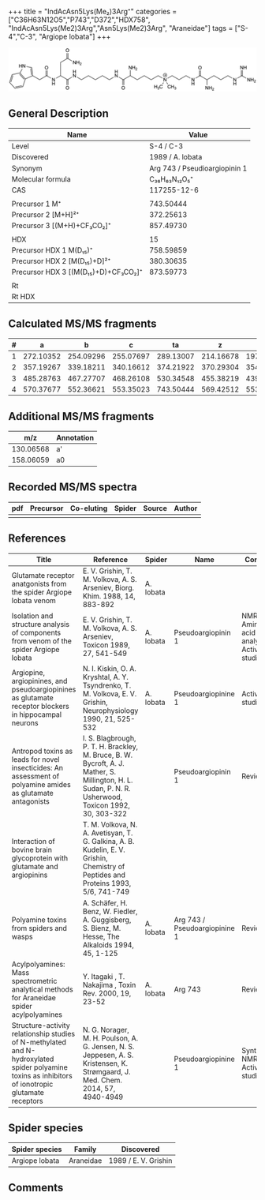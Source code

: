 +++
title = "IndAcAsn5Lys(Me₂)3Arg⁺"
categories = ["C36H63N12O5","P743","D372","HDX758",
"IndAcAsn5Lys(Me2)3Arg","Asn5Lys(Me2)3Arg",
"Araneidae"]
tags = ["S-4","C-3",
"Argiope lobata"]
+++

![](/img/IndAcAsn5Lys(Me2)3Arg.png)

## General Description

| Name                        | Value                         |
|-----------------------------|-------------------------------|
| Level                       | S-4 / C-3                             |
| Discovered                  | 1989 / A. lobata              |
| Synonym                     | Arg 743 / Pseudioargiopinin 1 |
| Molecular formula           | C₃₆H₆₃N₁₂O₅⁺                  |
| CAS                         | 117255-12-6                   |
|                             |                               |
| Precursor 1  M⁺             | 743.50444                     |
| Precursor 2 [M+H]²⁺         | 372.25613                     |
| Precursor 3 [(M+H)+CF₃CO₂]⁺                | 857.49730                              |
|                             |                               |
| HDX                         | 15                            |
| Precursor HDX 1  M(D₁₅)⁺      | 758.59859                     |
| Precursor HDX 2 [M(D₁₅)+D]²⁺ | 380.30635                     |
| Precursor HDX 3 [(M(D₁₅)+D)+CF₃CO₂]⁺            | 873.59773                              |
|                             |                               |
| Rt                          |                               |
| Rt HDX                      |                               |

## Calculated MS/MS fragments

| # | a         | b         | c         | ta        | z         | y         | tz        |
|---|-----------|-----------|-----------|-----------|-----------|-----------|-----------|
| 1 | 272.10352 | 254.09296 | 255.07697 | 289.13007 | 214.16678 | 197.14023 | 259.22463 |
| 2 | 357.19267 | 339.18211 | 340.16612 | 374.21922 | 370.29304 | 354.27432 | 387.31959 |
| 3 | 485.28763 | 467.27707 | 468.26108 | 530.34548 | 455.38219 | 439.36347 | 472.40874 |
| 4 | 570.37677 | 552.36621 | 553.35023 | 743.50444 | 569.42512 | 553.40640 | 586.45167 |

## Additional MS/MS fragments

| m/z       | Annotation |
|-----------|------------|
| 130.06568 | a'         |
| 158.06059 | a0         |

## Recorded MS/MS spectra

| pdf | Precursor | Co-eluting | Spider | Source | Author |
|-----|-----------|------------|--------|--------|--------|
|     |           |            |        |        |        |

## References

| Title                                                                                                                                              | Reference                                                                                                                                             | Spider    | Name                          | Content                                         | Link                                                                        |
|----------------------------------------------------------------------------------------------------------------------------------------------------|-------------------------------------------------------------------------------------------------------------------------------------------------------|-----------|-------------------------------|-------------------------------------------------|-----------------------------------------------------------------------------|
| Glutamate receptor anatgonists from the spider Argiope lobata venom                                                                                | E. V. Grishin, T. M. Volkova, A. S. Arseniev, Biorg. Khim. 1988, 14, 883-892                                                                          | A. lobata |                               |                                                 |                                                                         |
| Isolation and structure analysis of components from venom of the spider Argiope lobata                                                             | E. V. Grishin, T. M. Volkova, A. S. Arseniev, Toxicon 1989, 27, 541-549                                                                               | A. lobata | Pseudoargiopinin 1            | NMR (ns), Amino acid analysis, Activity-studies | [Link](https://www.sciencedirect.com/science/article/pii/0041010189901153)  |
| Argiopine, argiopinines, and pseudoargiopinines as glutamate receptor blockers in hippocampal neurons                                              | N. I. Kiskin, O. A. Kryshtal, A. Y. Tsyndrenko, T. M. Volkova, E. V. Grishin, Neurophysiology 1990, 21, 525-532                                       | A. lobata | Pseudoargiopinine 1           | Activity-studies                                | [Link](https://link.springer.com/article/10.1007/BF01051949)                |
| Antropod toxins as leads for novel insecticides: An assessment of polyamine amides as glutamate antagonists                                        | I. S. Blagbrough, P. T. H. Brackley, M. Bruce, B. W. Bycroft, A. J. Mather, S. Millington, H. L. Sudan, P. N. R. Usherwood, Toxicon 1992, 30, 303-322 |           | Pseudoargiopinin 1            | Review                                          | [Link](https://www.sciencedirect.com/science/article/pii/0041010192908712)  |
| Interaction of bovine brain glycoprotein with glutamate and argiopinins                                                                            | T. M. Volkova, N. A. Avetisyan, T. G. Galkina, A. B. Kudelin, E. V. Grishin, Chemistry of Peptides and Proteins 1993, 5/6, 741-749                    |           |                               |                                                 |                                                                          |
| Polyamine toxins from spiders and wasps                                                                                                            | A. Schäfer, H. Benz, W. Fiedler, A. Guggisberg, S. Bienz, M. Hesse, The Alkaloids 1994, 45, 1-125                                                     | A. lobata | Arg 743 / Pseudoargiopinine 1 | Review                                          | [Link](https://www.sciencedirect.com/science/article/pii/S009995980860276X) |
| Acylpolyamines: Mass spectrometric analytical methods for Araneidae spider acylpolyamines                                                          | Y. Itagaki , T. Nakajima , Toxin Rev. 2000, 19, 23-52                                                                                                 | A. lobata | Arg 743                       | Review                                          | [Link](https://www.tandfonline.com/doi/abs/10.1081/TXR-100100314)           |
| Structure-activity relationship studies of N-methylated and N-hydroxylated spider polyamine toxins as inhibitors of ionotropic glutamate receptors | N. G. Norager, M. H. Poulson, A. G. Jensen, N. S. Jeppesen, A. S. Kristensen, K. Strømgaard, J. Med. Chem. 2014, 57, 4940-4949                        |           | Pseudoargiopinine 1           | Synthesis, NMR, Activity-studies                | [Link](https://pubs.acs.org/doi/abs/10.1021/jm5004705)                      |

## Spider species

| Spider species | Family    | Discovered           |
|----------------|-----------|----------------------|
| Argiope lobata | Araneidae | 1989 / E. V. Grishin |

## Comments